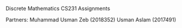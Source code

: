 Discrete Mathematics CS231 Assignments

Partners:
Muhammad Usman Zeb (2018352)
Usman Aslam (2017491)
